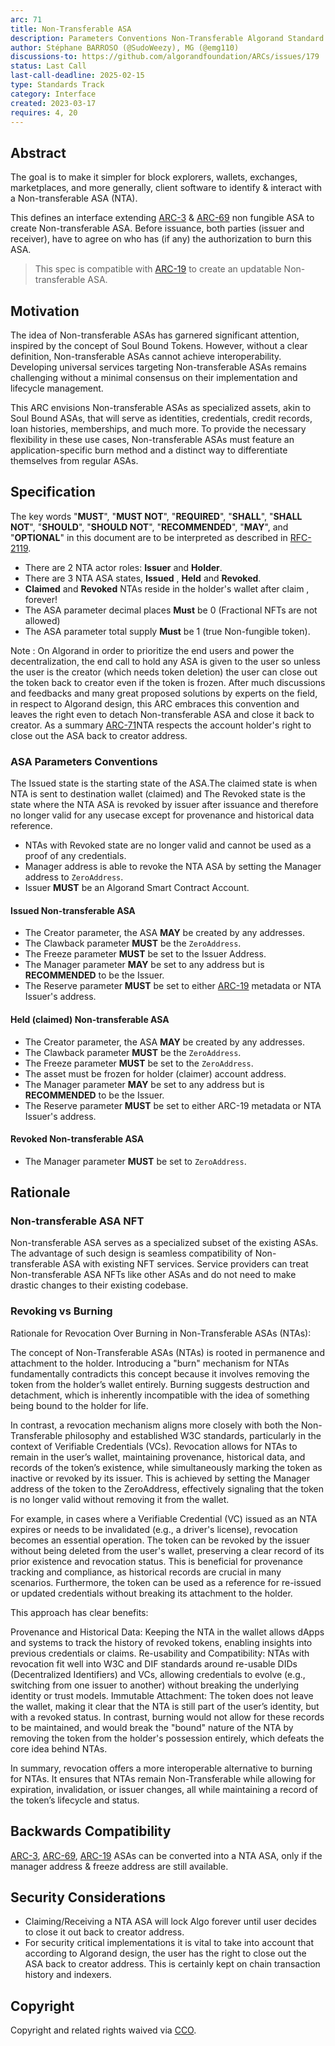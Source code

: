 ```yaml
---
arc: 71
title: Non-Transferable ASA
description: Parameters Conventions Non-Transferable Algorand Standard Asset
author: Stéphane BARROSO (@SudoWeezy), MG (@emg110)
discussions-to: https://github.com/algorandfoundation/ARCs/issues/179
status: Last Call
last-call-deadline: 2025-02-15
type: Standards Track
category: Interface
created: 2023-03-17
requires: 4, 20
---
```


## Abstract

The goal is to make it simpler for block explorers, wallets, exchanges, marketplaces, and more generally, client software to identify & interact with a Non-transferable ASA (NTA).

This defines an interface extending [ARC-3](./arc-0003.md) & [ARC-69](./arc-0069.md) non fungible ASA to create Non-transferable ASA. Before issuance, both parties (issuer and receiver), have to agree on who has (if any) the authorization to burn this ASA.

> This spec is compatible with [ARC-19](./arc-0019.md) to create an updatable Non-transferable ASA.

## Motivation

The idea of Non-transferable ASAs has garnered significant attention, inspired by the concept of Soul Bound Tokens. However, without a clear definition, Non-transferable ASAs cannot achieve interoperability. Developing universal services targeting Non-transferable ASAs remains challenging without a minimal consensus on their implementation and lifecycle management.

This ARC envisions Non-transferable ASAs as specialized assets, akin to Soul Bound ASAs, that will serve as identities, credentials, credit records, loan histories, memberships, and much more. To provide the necessary flexibility in these use cases, Non-transferable ASAs must feature an application-specific burn method and a distinct way to differentiate themselves from regular ASAs.

## Specification

The key words "**MUST**", "**MUST NOT**", "**REQUIRED**", "**SHALL**", "**SHALL NOT**", "**SHOULD**", "**SHOULD NOT**", "**RECOMMENDED**", "**MAY**", and "**OPTIONAL**" in this document are to be interpreted as described in <a href="https://www.ietf.org/rfc/rfc2119.txt">RFC-2119</a>.

- There are 2 NTA actor roles: **Issuer** and **Holder**.
- There are 3 NTA ASA states,  **Issued** , **Held** and **Revoked**.
- **Claimed** and **Revoked** NTAs reside in the holder's wallet after claim , forever!
- The ASA parameter decimal places **Must** be 0 (Fractional NFTs are not allowed)
- The ASA parameter total supply **Must** be 1 (true Non-fungible token).

Note : On Algorand in order to prioritize the end users and power the decentralization, the end call to hold any ASA is given to the user so unless the user is the creator (which needs token deletion) the user can close out the token back to creator even if the token is frozen. After much discussions and feedbacks and many great proposed solutions by experts on the field, in respect to Algorand design, this ARC embraces this convention and leaves the right even to detach Non-transferable ASA and close it back to creator. As a summary [ARC-71](./arc-0071.md)NTA respects the account holder's right to close out the ASA back to creator address.

### ASA Parameters Conventions

The Issued state is the starting state of the ASA.The claimed state is when NTA is sent to destination wallet (claimed) and  The Revoked state is the state where the NTA ASA is revoked by issuer after issuance and therefore no longer valid for any usecase except for provenance and historical data reference.

- NTAs with Revoked state are no longer valid and cannot be used as a proof of any credentials.
- Manager address is able to revoke the NTA ASA by setting the Manager address to `ZeroAddress`.
- Issuer **MUST** be an Algorand Smart Contract Account.

#### Issued Non-transferable ASA

- The Creator parameter, the ASA **MAY** be created by any addresses.
- The Clawback parameter **MUST** be the `ZeroAddress`.
- The Freeze parameter **MUST** be set to the Issuer Address.
- The Manager parameter **MAY** be set to any address but is **RECOMMENDED** to be the Issuer.
- The Reserve parameter **MUST** be set to either [ARC-19](./arc-0019.md) metadata or NTA Issuer's address.

#### Held (claimed) Non-transferable ASA

- The Creator parameter, the ASA **MAY** be created by any addresses.
- The Clawback parameter **MUST** be the `ZeroAddress`.
- The Freeze parameter **MUST** be set to the `ZeroAddress`.
- The asset must be frozen for holder (claimer) account address.
- The Manager parameter **MAY** be set to any address but is **RECOMMENDED** to be the Issuer.
- The Reserve parameter **MUST** be set to either ARC-19 metadata or NTA Issuer's address.

#### Revoked Non-transferable ASA

- The Manager parameter **MUST** be set to `ZeroAddress`.

## Rationale

### Non-transferable ASA NFT

Non-transferable ASA serves as a specialized subset of the existing ASAs. The advantage of such design is seamless compatibility of Non-transferable ASA with existing NFT services. Service providers can treat Non-transferable ASA NFTs like other ASAs and do not need to make drastic changes to their existing codebase.

### Revoking vs Burning

Rationale for Revocation Over Burning in Non-Transferable ASAs (NTAs):

The concept of Non-Transferable ASAs (NTAs) is rooted in permanence and attachment to the holder. Introducing a "burn" mechanism for NTAs fundamentally contradicts this concept because it involves removing the token from the holder’s wallet entirely. Burning suggests destruction and detachment, which is inherently incompatible with the idea of something being bound to the holder for life.

In contrast, a revocation mechanism aligns more closely with both the Non-Transferable philosophy and established W3C standards, particularly in the context of Verifiable Credentials (VCs). Revocation allows for NTAs to remain in the user’s wallet, maintaining provenance, historical data, and records of the token’s existence, while simultaneously marking the token as inactive or revoked by its issuer. This is achieved by setting the Manager address of the token to the ZeroAddress, effectively signaling that the token is no longer valid without removing it from the wallet.

For example, in cases where a Verifiable Credential (VC) issued as an NTA expires or needs to be invalidated (e.g., a driver's license), revocation becomes an essential operation. The token can be revoked by the issuer without being deleted from the user's wallet, preserving a clear record of its prior existence and revocation status. This is beneficial for provenance tracking and compliance, as historical records are crucial in many scenarios. Furthermore, the token can be used as a reference for re-issued or updated credentials without breaking its attachment to the holder.

This approach has clear benefits:

Provenance and Historical Data: Keeping the NTA in the wallet allows dApps and systems to track the history of revoked tokens, enabling insights into previous credentials or claims.
Re-usability and Compatibility: NTAs with revocation fit well into W3C and DIF standards around re-usable DIDs (Decentralized Identifiers) and VCs, allowing credentials to evolve (e.g., switching from one issuer to another) without breaking the underlying identity or trust models.
Immutable Attachment: The token does not leave the wallet, making it clear that the NTA is still part of the user’s identity, but with a revoked status.
In contrast, burning would not allow for these records to be maintained, and would break the "bound" nature of the NTA by removing the token from the holder's possession entirely, which defeats the core idea behind NTAs.

In summary, revocation offers a more interoperable alternative to burning for NTAs. It ensures that NTAs remain Non-Transferable while allowing for expiration, invalidation, or issuer changes, all while maintaining a record of the token’s lifecycle and status.

## Backwards Compatibility

[ARC-3](./arc-0003.md), [ARC-69](./arc-0069.md), [ARC-19](./arc-0019.md) ASAs can be converted into a NTA ASA, only if the manager address & freeze address are still available.

## Security Considerations

- Claiming/Receiving a NTA ASA will lock Algo forever until user decides to close it out back to creator address.
- For security critical implementations it is vital to take into account that according to Algorand design, the user has the right to close out the ASA back to creator address. This is certainly kept on chain transaction history and indexers.

## Copyright

Copyright and related rights waived via <a href="https://creativecommons.org/publicdomain/zero/1.0/">CCO</a>.
